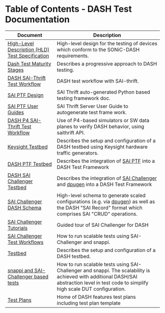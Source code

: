 # Table of Contents - DASH Test Documentation

| Document | Description |
|----------|-------------|
| [High-Level Description (HLD) Test Specification](dash-test-HLD.md) | High-level design for the testing of devices which conform to the SONiC-DASH requirements.|
| [Dash Test Maturity Stages](dash-test-maturity-stages.md) | Describes a progressive approach to DASH testing.|
| [DASH SAI-Thrift Test Workflow](dash-test-workflow-saithrift.md) | DASH test workflow with SAI-thrift. |
| [SAI PTF Design](https://github.com/opencomputeproject/SAI/blob/master/doc/SAI-Proposal-SAI-PTF.md) | SAI Thrift auto-generated Python based testing framework doc. |
| [SAI PTF User Guides](https://github.com/opencomputeproject/SAI/tree/master/ptf/docs) | SAI Thrift Server User Guide to autogenerate test frame work. |
| [DASH P4 SAI-Thrift Test Workflow](dash-test-workflow-p4-saithrift.md) | Use of P4-based simulators or SW data planes to verify DASH behavior, using saithrift API. |
| [Keysight Testbed](testbed/README.md) | Describes the setup and configuration of a DASH testbed using Keysight hardware traffic generators.|
| [DASH PTF Testbed](dash-ptf-testbed.md) | Describes the integration of [SAI PTF](https://github.com/opencomputeproject/SAI/tree/master/ptf) into a DASH Test Framework
| [DASH SAI Challenger Testbed](dash-saichallenger-testbed.md) | Describes the integration of [SAI Challenger](https://github.com/opencomputeproject/SAI-Challenger) and [dpugen](https://pypi.org/project/dpugen/) into a DASH Test Framework |
| [SAI Challenger DASH Schema](README-SAIC-DASH-config-spec.md) | High-level schema to generate scaled configurations (e.g. via [dpugen](https://pypi.org/project/dpugen/)) as well as the DASH "SAI Record" format which comprises SAI "CRUD" operations.
| [SAI Challenger Tutorials](../test-cases/functional/saic/tutorial/README.md) | Guided tour of SAI Challenger for DASH
| [SAI Challenger Test Workflows](dash-test-sai-challenger.md) | How to run scalable tests using SAI-Challenger and snappi. |
| [Testbed](testbed/README.md) | Describes the setup and configuration of a DASH testbed.|
| [snappi and SAI-Challenger based tests](dash-test-sai-challenger.md) | How to run scalable tests using SAI-Challenger and snappi. The scalability is achieved with additional DASH/SAI abstraction level in test code to simplify high scale DUT configuration. |
| [Test Plans](testplans/README.md) |  Home of DASH features test plans including test plan template |